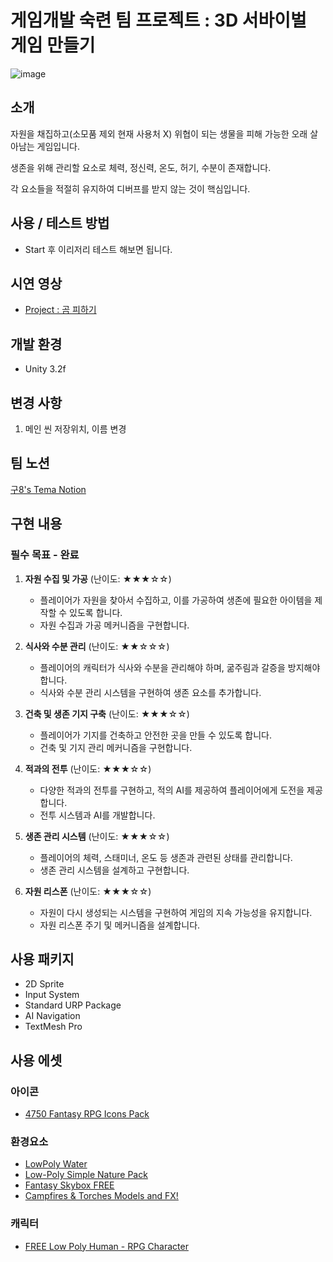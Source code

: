 # 게임개발 숙련 팀 프로젝트 : 3D 서바이벌 게임 만들기
![image](https://github.com/BakGuno/98s_TeamProject/assets/129590082/0d3eb193-0924-4528-88d6-141a08df6fc5)

## 소개
자원을 채집하고(소모품 제외 현재 사용처 X) 위협이 되는 생물을 피해 가능한 오래 살아남는 게임입니다.

생존을 위해 관리할 요소로 체력, 정신력, 온도, 허기, 수분이 존재합니다.

각 요소들을 적절히 유지하여 디버프를 받지 않는 것이 핵심입니다.

## 사용 / 테스트 방법
- Start 후 이리저리 테스트 해보면 됩니다.
## 시연 영상
- [Project : 곰 피하기](https://youtu.be/5XQzdv7ysiE)
## 개발 환경
  - Unity 3.2f

## 변경 사항
1. 메인 씬 저장위치, 이름 변경

## 팀 노션
[구8's Tema Notion](https://www.notion.so/8-3c2656c45f82409c861232bcfbab2094)
## 구현 내용 
### 필수 목표 - 완료
1. **자원 수집 및 가공** (난이도: ★★★☆☆)
    - 플레이어가 자원을 찾아서 수집하고, 이를 가공하여 생존에 필요한 아이템을 제작할 수 있도록 합니다.
    - 자원 수집과 가공 메커니즘을 구현합니다.
      
2. **식사와 수분 관리** (난이도: ★★☆☆☆)
    - 플레이어의 캐릭터가 식사와 수분을 관리해야 하며, 굶주림과 갈증을 방지해야 합니다.
    - 식사와 수분 관리 시스템을 구현하여 생존 요소를 추가합니다.
      
3. **건축 및 생존 기지 구축** (난이도: ★★★☆☆)
    - 플레이어가 기지를 건축하고 안전한 곳을 만들 수 있도록 합니다.
    - 건축 및 기지 관리 메커니즘을 구현합니다.
      
4. **적과의 전투** (난이도: ★★★☆☆)
    - 다양한 적과의 전투를 구현하고, 적의 AI를 제공하여 플레이어에게 도전을 제공합니다.
    - 전투 시스템과 AI를 개발합니다.
      
5. **생존 관리 시스템** (난이도: ★★★☆☆)
    - 플레이어의 체력, 스태미너, 온도 등 생존과 관련된 상태를 관리합니다.
    - 생존 관리 시스템을 설계하고 구현합니다.
      
6. **자원 리스폰** (난이도: ★★★☆☆)
    - 자원이 다시 생성되는 시스템을 구현하여 게임의 지속 가능성을 유지합니다.
    - 자원 리스폰 주기 및 메커니즘을 설계합니다.

## 사용 패키지
- 2D Sprite
- Input System
- Standard URP Package
- AI Navigation
- TextMesh Pro

## 사용 에셋
### 아이콘
- [4750 Fantasy RPG Icons Pack](https://assetstore.unity.com/packages/2d/gui/icons/4750-fantasy-rpg-icons-pack-229460)
### 환경요소
- [LowPoly Water](https://assetstore.unity.com/packages/tools/particles-effects/lowpoly-water-107563)
- [Low-Poly Simple Nature Pack](https://assetstore.unity.com/packages/3d/environments/landscapes/low-poly-simple-nature-pack-162153)
- [Fantasy Skybox FREE](https://assetstore.unity.com/packages/2d/textures-materials/sky/fantasy-skybox-free-18353)
- [Campfires & Torches Models and FX!](https://assetstore.unity.com/packages/3d/environments/campfires-torches-models-and-fx-242552)
### 캐릭터
- [FREE Low Poly Human - RPG Character](https://assetstore.unity.com/packages/3d/characters/humanoids/fantasy/free-low-poly-human-rpg-character-219979)
